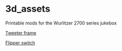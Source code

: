 # 3d_assets

Printable mods for the Wurlitzer 2700 series jukebox

[Tweeter frame](tweeter_frame/README.md)

[Flipper switch](flipper_switch/README.md)
